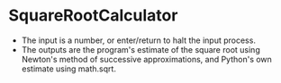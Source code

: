 # SquareRootCalculator  
- The input is a number, or enter/return to halt the
   input process.
- The outputs are the program's estimate of the square root
   using Newton's method of successive approximations, and
   Python's own estimate using math.sqrt.
